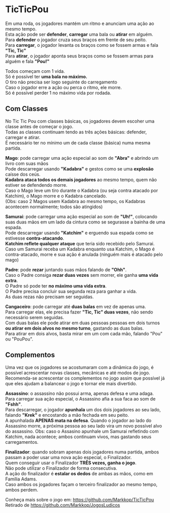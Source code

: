 # TicTicPou

Em uma roda, os jogadores mantém um ritmo e anunciam uma ação ao mesmo tempo.  
Esta ação pode ser **defender**, **carregar** uma bala ou **atirar** em alguém.  
Para **defender** o jogador cruza seus braços em frente de seu peito.  
Para **carregar**, o jogador levanta os braços como se fossem armas e fala **"Tic, Tic"**  
Para **atirar**, o jogador aponta seus braços como se fossem armas para alguém e fala **"Pou!"**  

Todos começam com 1 vida.  
Só é possível ter **uma bala no máximo.**  
O tiro não precisa ser logo seguinte do carregamento  
Caso o jogador erre a ação ou perca o ritmo, ele morre.  
Só é possível perder 1 no máximo vida por rodada.  

## Com Classes
No Tic Tic Pou com classes básicas, os jogadores devem escoher uma classe antes de começar o jogo.  
Todas as classes continuam tendo as três ações básicas: defender, carregar e atirar.  
É necessário ter no mínimo um de cada classe (básica) numa mesma partida.

**Mago**: pode carregar uma ação especial ao som de **"Abra"** e abrindo um livro com suas mãos  
Pode descarregar usando **"Kadabra"** e gestos como se uma **explosão** caísse dos ceús.  
**Kadabra ataca todos os demais jogadores** ao mesmo tempo, quem não estiver se defendendo morre.  
Caso o Mago leve um tiro durante o Kadabra (ou seja contra atacado por Katchim), o Mago morre e o Kadabra cancelado.   
(Obs: caso 2 Magos usem Kadabra ao mesmo tempo, os Kadabras acontecem normalmente; todos são atingidos)  

**Samurai**: pode carregar uma ação especial ao som de **"Uh!"**, colocando suas duas mãos em um lado da cintura como se segurasse a bainha de uma espada.  
Pode descarregar usando **"Katchim"** e erguendo sua espada como se estivesse **contra-atacando**.  
**Katchim reflete qualquer ataque** que teria sido recebido pelo Samurai.  
Caso um Samurai receba um Kadabra enquanto usa Katchim, o Mago é contra-atacado, morre e sua ação é anulada (ninguém mais é atacado pelo mago)  

**Padre**: pode **rezar** juntando suas mãos falando de **"Ohh"**.  
Caso o Padre consiga **rezar duas vezes** sem morrer, ele ganha **uma vida extra**.  
O Padre só pode ter **no máximo uma vida extra**.  
O Padre precisa concluir sua segunda reza para ganhar a vida.  
As duas rezas não precisam ser seguidas.  

**Cangaceiro**: pode carregar até **duas balas** em vez de apenas uma.   
Para carregar elas, ele precisa fazer **"Tic, Tic" duas vezes**, não sendo necessário serem seguidas.  
Com duas balas ele pode atirar em duas pessoas pessoas em dois turnos **ou atirar em dois alvos no mesmo turno**, gastando as duas balas.  
Para atirar em dois alvos, basta mirar em um com cada mão, falando "Pou" ou "PouPou".  

## Complementos
Uma vez que os jogadores se acostumaram com a dinâmica do jogo, é possível acrescentar novas classes, mecânicas e até modos de jogo.  
Recomenda-se acrescentar os complementos no jogo assim que possível já que eles ajudam a balancear o jogo e tornar ele mais divertido.  

**Assassino**: o assassino não possui arma, apenas defesa e uma adaga.  
Para carregar sua ação especial, o Assassino afia a sua faca ao som de **"Fshh"**.  
Para descarregar, o jogador **apunhala** um dos dois jogadores ao seu lado, falando **"Krek"** e encostando a mão fechada em seu peito.  
A apunhalada **APENAS mata na defesa**. 
Quando o jogador ao lado do Assassino morre, a próxima pessoa ao seu lado vira um novo possível alvo do assassino.
Obs: caso o Assasino apunhale um Samurai refletindo com Katchim, nada acontece; ambos continuam vivos, mas gastando seus carregamentos.  

**Finalizador**: quando sobram apenas dois jogadores numa partida, ambos passam a poder usar uma nova ação especial, o Finalizador.  
Quem conseguir usar o Finalizador **TRÊS vezes, ganha o jogo**.  
Não pode utilizar o Finalizador de forma consecutiva.  
A ação do finalizador é **estalar os dedos** de ambas as mãos, como em Família Adams.  
Caso ambos os jogadores façam o terceiro finalizador ao mesmo tempo, ambos perdem.  

Conheça mais sobre o jogo em: https://github.com/Markkop/TicTicPou  
Retirado de https://github.com/Markkop/JogosLudicos  
